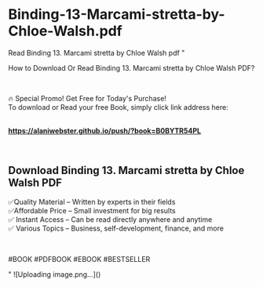 # Binding-13-Marcami-stretta-by-Chloe-Walsh.pdf
Read Binding 13. Marcami stretta by Chloe Walsh pdf
"<p>How to Download Or Read Binding 13. Marcami stretta by Chloe Walsh PDF?</p>
<p>&nbsp;</p>
<p>&#128293;  Special Promo! Get Free for Today's Purchase!<br />To download or Read your free Book, simply click link address here:&nbsp;<br />&nbsp;</p>
<p><a href=""https://alaniwebster.github.io/push/?book=B0BYTR54PL""><strong>https://alaniwebster.github.io/push/?book=B0BYTR54PL</strong></a></p>
<p>&nbsp;</p>
<h2>Download Binding 13. Marcami stretta by Chloe Walsh PDF</h2>
<p>&#x2705;Quality Material &ndash; Written by experts in their fields<br />&#x2705;Affordable Price &ndash; Small investment for big results<br />&#x2705; Instant Access &ndash; Can be read directly anywhere and anytime<br />&#x2705; Various Topics &ndash; Business, self-development, finance, and more</p>
<p>&nbsp;</p>
<p>#BOOK #PDFBOOK #EBOOK #BESTSELLER</p>
"
![Uploading image.png…]()
